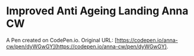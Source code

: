 # Improved Anti Ageing Landing Anna CW

A Pen created on CodePen.io. Original URL: [https://codepen.io/anna-cw/pen/dyWGwGY](https://codepen.io/anna-cw/pen/dyWGwGY).


